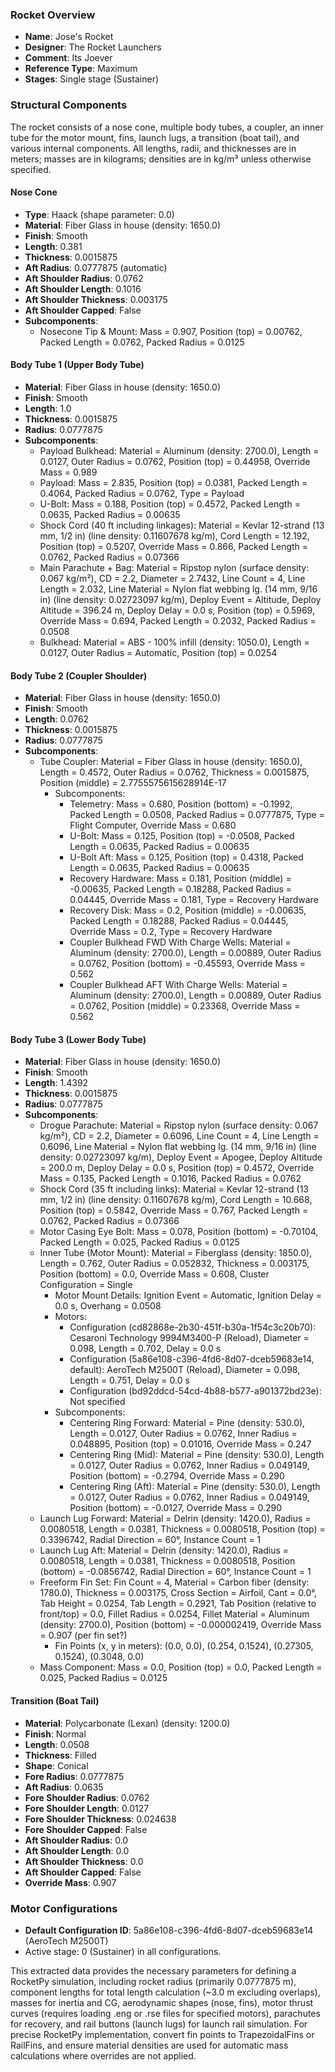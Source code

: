 ### Rocket Overview
- **Name**: Jose's Rocket
- **Designer**: The Rocket Launchers
- **Comment**: Its Joever
- **Reference Type**: Maximum
- **Stages**: Single stage (Sustainer)

### Structural Components
The rocket consists of a nose cone, multiple body tubes, a coupler, an inner tube for the motor mount, fins, launch lugs, a transition (boat tail), and various internal components. All lengths, radii, and thicknesses are in meters; masses are in kilograms; densities are in kg/m³ unless otherwise specified.

#### Nose Cone
- **Type**: Haack (shape parameter: 0.0)
- **Material**: Fiber Glass in house (density: 1650.0)
- **Finish**: Smooth
- **Length**: 0.381
- **Thickness**: 0.0015875
- **Aft Radius**: 0.0777875 (automatic)
- **Aft Shoulder Radius**: 0.0762
- **Aft Shoulder Length**: 0.1016
- **Aft Shoulder Thickness**: 0.003175
- **Aft Shoulder Capped**: False
- **Subcomponents**:
  - Nosecone Tip & Mount: Mass = 0.907, Position (top) = 0.00762, Packed Length = 0.0762, Packed Radius = 0.0125

#### Body Tube 1 (Upper Body Tube)
- **Material**: Fiber Glass in house (density: 1650.0)
- **Finish**: Smooth
- **Length**: 1.0
- **Thickness**: 0.0015875
- **Radius**: 0.0777875
- **Subcomponents**:
  - Payload Bulkhead: Material = Aluminum (density: 2700.0), Length = 0.0127, Outer Radius = 0.0762, Position (top) = 0.44958, Override Mass = 0.989
  - Payload: Mass = 2.835, Position (top) = 0.0381, Packed Length = 0.4064, Packed Radius = 0.0762, Type = Payload
  - U-Bolt: Mass = 0.188, Position (top) = 0.4572, Packed Length = 0.0635, Packed Radius = 0.00635
  - Shock Cord (40 ft including linkages): Material = Kevlar 12-strand (13 mm, 1/2 in) (line density: 0.11607678 kg/m), Cord Length = 12.192, Position (top) = 0.5207, Override Mass = 0.866, Packed Length = 0.0762, Packed Radius = 0.07366
  - Main Parachute + Bag: Material = Ripstop nylon (surface density: 0.067 kg/m²), CD = 2.2, Diameter = 2.7432, Line Count = 4, Line Length = 2.032, Line Material = Nylon flat webbing lg. (14 mm, 9/16 in) (line density: 0.02723097 kg/m), Deploy Event = Altitude, Deploy Altitude = 396.24 m, Deploy Delay = 0.0 s, Position (top) = 0.5969, Override Mass = 0.694, Packed Length = 0.2032, Packed Radius = 0.0508
  - Bulkhead: Material = ABS - 100% infill (density: 1050.0), Length = 0.0127, Outer Radius = Automatic, Position (top) = 0.0254

#### Body Tube 2 (Coupler Shoulder)
- **Material**: Fiber Glass in house (density: 1650.0)
- **Finish**: Smooth
- **Length**: 0.0762
- **Thickness**: 0.0015875
- **Radius**: 0.0777875
- **Subcomponents**:
  - Tube Coupler: Material = Fiber Glass in house (density: 1650.0), Length = 0.4572, Outer Radius = 0.0762, Thickness = 0.0015875, Position (middle) = 2.7755575615628914E-17
    - Subcomponents:
      - Telemetry: Mass = 0.680, Position (bottom) = -0.1992, Packed Length = 0.0508, Packed Radius = 0.0777875, Type = Flight Computer, Override Mass = 0.680
      - U-Bolt: Mass = 0.125, Position (top) = -0.0508, Packed Length = 0.0635, Packed Radius = 0.00635
      - U-Bolt Aft: Mass = 0.125, Position (top) = 0.4318, Packed Length = 0.0635, Packed Radius = 0.00635
      - Recovery Hardware: Mass = 0.181, Position (middle) = -0.00635, Packed Length = 0.18288, Packed Radius = 0.04445, Override Mass = 0.181, Type = Recovery Hardware
      - Recovery Disk: Mass = 0.2, Position (middle) = -0.00635, Packed Length = 0.18288, Packed Radius = 0.04445, Override Mass = 0.2, Type = Recovery Hardware
      - Coupler Bulkhead FWD With Charge Wells: Material = Aluminum (density: 2700.0), Length = 0.00889, Outer Radius = 0.0762, Position (bottom) = -0.45593, Override Mass = 0.562
      - Coupler Bulkhead AFT With Charge Wells: Material = Aluminum (density: 2700.0), Length = 0.00889, Outer Radius = 0.0762, Position (middle) = 0.23368, Override Mass = 0.562

#### Body Tube 3 (Lower Body Tube)
- **Material**: Fiber Glass in house (density: 1650.0)
- **Finish**: Smooth
- **Length**: 1.4392
- **Thickness**: 0.0015875
- **Radius**: 0.0777875
- **Subcomponents**:
  - Drogue Parachute: Material = Ripstop nylon (surface density: 0.067 kg/m²), CD = 2.2, Diameter = 0.6096, Line Count = 4, Line Length = 0.6096, Line Material = Nylon flat webbing lg. (14 mm, 9/16 in) (line density: 0.02723097 kg/m), Deploy Event = Apogee, Deploy Altitude = 200.0 m, Deploy Delay = 0.0 s, Position (top) = 0.4572, Override Mass = 0.135, Packed Length = 0.1016, Packed Radius = 0.0762
  - Shock Cord (35 ft including links): Material = Kevlar 12-strand (13 mm, 1/2 in) (line density: 0.11607678 kg/m), Cord Length = 10.668, Position (top) = 0.5842, Override Mass = 0.767, Packed Length = 0.0762, Packed Radius = 0.07366
  - Motor Casing Eye Bolt: Mass = 0.078, Position (bottom) = -0.70104, Packed Length = 0.025, Packed Radius = 0.0125
  - Inner Tube (Motor Mount): Material = Fiberglass (density: 1850.0), Length = 0.762, Outer Radius = 0.052832, Thickness = 0.003175, Position (bottom) = 0.0, Override Mass = 0.608, Cluster Configuration = Single
    - Motor Mount Details: Ignition Event = Automatic, Ignition Delay = 0.0 s, Overhang = 0.0508
    - Motors:
      - Configuration (cd82868e-2b30-451f-b30a-1f54c3c20b70): Cesaroni Technology 9994M3400-P (Reload), Diameter = 0.098, Length = 0.702, Delay = 0.0 s
      - Configuration (5a86e108-c396-4fd6-8d07-dceb59683e14, default): AeroTech M2500T (Reload), Diameter = 0.098, Length = 0.751, Delay = 0.0 s
      - Configuration (bd92ddcd-54cd-4b88-b577-a901372bd23e): Not specified
    - Subcomponents:
      - Centering Ring Forward: Material = Pine (density: 530.0), Length = 0.0127, Outer Radius = 0.0762, Inner Radius = 0.048895, Position (top) = 0.01016, Override Mass = 0.247
      - Centering Ring (Mid): Material = Pine (density: 530.0), Length = 0.0127, Outer Radius = 0.0762, Inner Radius = 0.049149, Position (bottom) = -0.2794, Override Mass = 0.290
      - Centering Ring (Aft): Material = Pine (density: 530.0), Length = 0.0127, Outer Radius = 0.0762, Inner Radius = 0.049149, Position (bottom) = -0.0127, Override Mass = 0.290
  - Launch Lug Forward: Material = Delrin (density: 1420.0), Radius = 0.0080518, Length = 0.0381, Thickness = 0.0080518, Position (top) = 0.3396742, Radial Direction = 60°, Instance Count = 1
  - Launch Lug Aft: Material = Delrin (density: 1420.0), Radius = 0.0080518, Length = 0.0381, Thickness = 0.0080518, Position (bottom) = -0.0856742, Radial Direction = 60°, Instance Count = 1
  - Freeform Fin Set: Fin Count = 4, Material = Carbon fiber (density: 1780.0), Thickness = 0.003175, Cross Section = Airfoil, Cant = 0.0°, Tab Height = 0.0254, Tab Length = 0.2921, Tab Position (relative to front/top) = 0.0, Fillet Radius = 0.0254, Fillet Material = Aluminum (density: 2700.0), Position (bottom) = -0.000002419, Override Mass = 0.907 (per fin set?)
    - Fin Points (x, y in meters): (0.0, 0.0), (0.254, 0.1524), (0.27305, 0.1524), (0.3048, 0.0)
  - Mass Component: Mass = 0.0, Position (top) = 0.0, Packed Length = 0.025, Packed Radius = 0.0125

#### Transition (Boat Tail)
- **Material**: Polycarbonate (Lexan) (density: 1200.0)
- **Finish**: Normal
- **Length**: 0.0508
- **Thickness**: Filled
- **Shape**: Conical
- **Fore Radius**: 0.0777875
- **Aft Radius**: 0.0635
- **Fore Shoulder Radius**: 0.0762
- **Fore Shoulder Length**: 0.0127
- **Fore Shoulder Thickness**: 0.024638
- **Fore Shoulder Capped**: False
- **Aft Shoulder Radius**: 0.0
- **Aft Shoulder Length**: 0.0
- **Aft Shoulder Thickness**: 0.0
- **Aft Shoulder Capped**: False
- **Override Mass**: 0.907

### Motor Configurations
- **Default Configuration ID**: 5a86e108-c396-4fd6-8d07-dceb59683e14 (AeroTech M2500T)
- Active stage: 0 (Sustainer) in all configurations.

This extracted data provides the necessary parameters for defining a RocketPy simulation, including rocket radius (primarily 0.0777875 m), component lengths for total length calculation (~3.0 m excluding overlaps), masses for inertia and CG, aerodynamic shapes (nose, fins), motor thrust curves (requires loading .eng or .rse files for specified motors), parachutes for recovery, and rail buttons (launch lugs) for launch rail simulation. For precise RocketPy implementation, convert fin points to TrapezoidalFins or RailFins, and ensure material densities are used for automatic mass calculations where overrides are not applied.